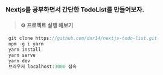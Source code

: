 ### Nextjs를 공부하면서 간단한 TodoList를 만들어보자.



> #### ⚙ 프로젝트 실행 해보기

```js
 git clone https://github.com/dnr14/nextjs-todo-list.git
 npm -g i yarn
 yarn install
 yarn serve 
 yarn dev
 브라우저 localhost:3000 접속 
```
